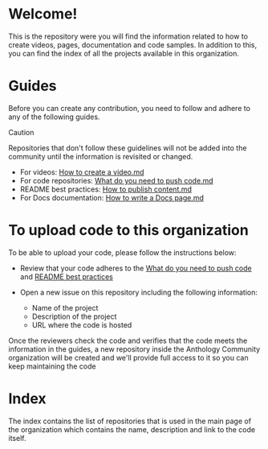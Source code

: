 # Welcome!

This is the repository were you will find the information related to how to create videos, pages, documentation and code samples. In addition to this, you can find the index of all the projects available in this organization.

# Guides

Before you can create any contribution, you need to follow and adhere to any of the following guides.

> [!CAUTION]  
> Repositories that don't follow these guidelines will not be added into the community until the information is revisited or changed.

- For videos: [How to create a video.md]()
- For code repositories: [What do you need to push code.md]()
- README best practices: [How to publish content.md]()
- For Docs documentation: [How to write a Docs page.md]()

# To upload code to this organization

To be able to upload your code, please follow the instructions below:

- Review that your code adheres to the [What do you need to push code]() and [README best practices]()
- Open a new issue on this repository including the following information:

  - Name of the project
  - Description of the project
  - URL where the code is hosted

Once the reviewers check the code and verifies that the code meets the information in the guides, a new repository inside the Anthology Community organization will be created and we'll provide full access to it so you can keep maintaining the code

# Index

The index contains the list of repositories that is used in the main page of the organization which contains the name, description and link to the code itself.
